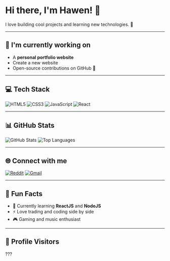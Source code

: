 # Hi there, I'm Hawen! 👋

I love building cool projects and learning new technologies. 🚀  

---

## 🔭 I'm currently working on
- A **personal portfolio website**  
- Create a new website
- Open-source contributions on GitHub 🌟  

---

## 💻 Tech Stack
![HTML5](https://img.shields.io/badge/HTML5-E34F26?style=flat&logo=html5&logoColor=white)
![CSS3](https://img.shields.io/badge/CSS3-1572B6?style=flat&logo=css3&logoColor=white)
![JavaScript](https://img.shields.io/badge/JavaScript-F7DF1E?style=flat&logo=javascript&logoColor=black)
![React](https://img.shields.io/badge/React-61DAFB?style=flat&logo=react&logoColor=black)

---

## 📊 GitHub Stats
![GitHub Stats](https://github-readme-stats.vercel.app/api?username=yourusername&show_icons=true&theme=dark)
![Top Languages](https://github-readme-stats.vercel.app/api/top-langs/?username=yourusername&layout=compact&theme=dark)

---

## 🌐 Connect with me
[![Reddit](https://img.shields.io/badge/Reddit-FF4500?style=flat&logo=reddit&logoColor=white)](https://www.reddit.com/user/Hawen74)
[![Gmail](https://img.shields.io/badge/Gmail-D14836?style=flat&logo=gmail&logoColor=white)](mailto:huyleln@gmail.com)

---

## 📝 Fun Facts
- 🌱 Currently learning **ReactJS** and **NodeJS**  
- ⚡ Love trading and coding side by side  
- 🎮 Gaming and music enthusiast  

---

## 👀 Profile Visitors
???
